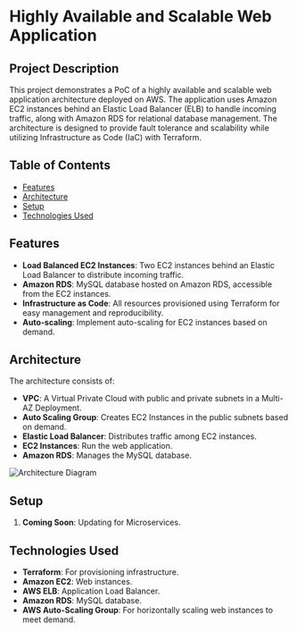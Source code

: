 # Highly Available and Scalable Web Application

## Project Description

This project demonstrates a PoC of a highly available and scalable web application architecture deployed on AWS. The application uses Amazon EC2 instances behind an Elastic Load Balancer (ELB) to handle incoming traffic, along with Amazon RDS for relational database management. The architecture is designed to provide fault tolerance and scalability while utilizing Infrastructure as Code (IaC) with Terraform.

## Table of Contents

- [Features](#features)
- [Architecture](#architecture)
- [Setup](#setup)
- [Technologies Used](#technologies-used)

## Features

- **Load Balanced EC2 Instances**: Two EC2 instances behind an Elastic Load Balancer to distribute incoming traffic.
- **Amazon RDS**: MySQL database hosted on Amazon RDS, accessible from the EC2 instances.
- **Infrastructure as Code**: All resources provisioned using Terraform for easy management and reproducibility.
- **Auto-scaling**: Implement auto-scaling for EC2 instances based on demand.

## Architecture

The architecture consists of:
- **VPC**: A Virtual Private Cloud with public and private subnets in a Multi-AZ Deployment.
- **Auto Scaling Group**: Creates EC2 Instances in the public subnets based on demand. 
- **Elastic Load Balancer**: Distributes traffic among EC2 instances.
- **EC2 Instances**: Run the web application.
- **Amazon RDS**: Manages the MySQL database.

![Architecture Diagram](https://github.com/user-attachments/assets/235c3835-8981-4f63-a120-e6f0ec754dcb)

## Setup

1. **Coming Soon**: Updating for Microservices.

## Technologies Used

- **Terraform**: For provisioning infrastructure.
- **Amazon EC2**: Web instances.
- **AWS ELB**: Application Load Balancer.
- **Amazon RDS**: MySQL database.
- **AWS Auto-Scaling Group**: For horizontally scaling web instances to meet demand.
